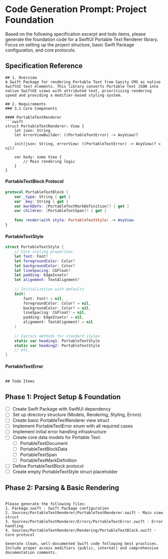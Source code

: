 # Code Generation Prompt: Project Foundation

Based on the following specification excerpt and todo items, please generate the foundation code for a SwiftUI Portable Text Renderer library. Focus on setting up the project structure, basic Swift Package configuration, and core protocols.

## Specification Reference
```
## 1. Overview
A Swift Package for rendering Portable Text from Sanity CMS as native SwiftUI text elements. This library converts Portable Text JSON into native SwiftUI views with attributed text, prioritizing rendering speed and providing a modifier-based styling system.

## 2. Requirements
### 3.1 Core Components

#### PortableTextRenderer
```swift
struct PortableTextRenderer: View {
    let json: String
    let errorViewBuilder: ((PortableTextError) -> AnyView)?
    
    init(json: String, errorView: ((PortableTextError) -> AnyView)? = nil)
    
    var body: some View {
        // Main rendering logic
    }
}
```

#### PortableTextBlock Protocol
```swift
protocol PortableTextBlock {
    var _type: String { get }
    var _key: String { get }
    var markDefs: [PortableTextMarkDefinition]? { get }
    var children: [PortableTextSpan]? { get }
    
    func render(with style: PortableTextStyle) -> AnyView
}
```

#### PortableTextStyle
```swift
struct PortableTextStyle {
    // Core styling properties
    let font: Font?
    let foregroundColor: Color?
    let backgroundColor: Color?
    let lineSpacing: CGFloat?
    let padding: EdgeInsets?
    let alignment: TextAlignment?
    
    // Initialization with defaults
    init(
        font: Font? = nil,
        foregroundColor: Color? = nil,
        backgroundColor: Color? = nil,
        lineSpacing: CGFloat? = nil,
        padding: EdgeInsets? = nil,
        alignment: TextAlignment? = nil
    )
    
    // Factory methods for standard styles
    static var heading1: PortableTextStyle
    static var heading2: PortableTextStyle
    // etc.
}
```

#### PortableTextError
```

## Todo Items
```
## Phase 1: Project Setup & Foundation
- [ ] Create Swift Package with SwiftUI dependency
- [ ] Set up directory structure (Models, Rendering, Styling, Errors)
- [ ] Create basic PortableTextRenderer view struct
- [ ] Implement PortableTextError enum with all required cases
- [ ] Implement initial error handling infrastructure
- [ ] Create core data models for Portable Text:
  - [ ] PortableTextDocument
  - [ ] PortableTextBlockData
  - [ ] PortableTextSpan
  - [ ] PortableTextMarkDefinition
- [ ] Define PortableTextBlock protocol
- [ ] Create empty PortableTextStyle struct placeholder

## Phase 2: Parsing & Basic Rendering
```

Please generate the following files:
1. Package.swift - Swift Package configuration
2. Sources/PortableTextRenderer/PortableTextRenderer.swift - Main view struct
3. Sources/PortableTextRenderer/Errors/PortableTextError.swift - Error handling
4. Sources/PortableTextRenderer/Rendering/PortableTextBlock.swift - Core protocol

Generate clean, well-documented Swift code following best practices. Include proper access modifiers (public, internal) and comprehensive documentation comments.
